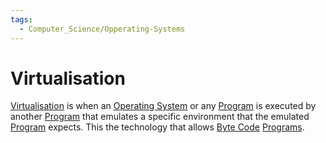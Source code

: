 ```yaml
---
tags:
  - Computer_Science/Opperating-Systems
---
```

# Virtualisation
[Virtualisation](Virtualisation.md) is when an [Operating System](Operating%20System.md) or any [Program](../Programs/Program.md) is executed by another [Program](../Programs/Program.md) that emulates a specific environment that the emulated [Program](../Programs/Program.md) expects. This the technology that allows [Byte Code](../Programs/Byte%20Code.md) [Programs](../Programs/Program.md).